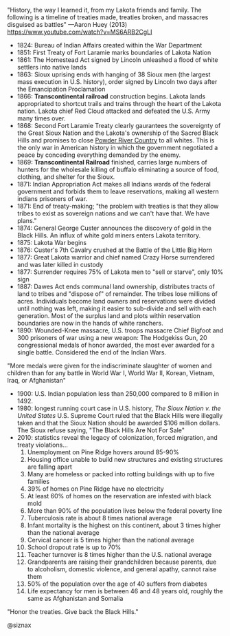 "History, the way I learned it, from my Lakota friends and family. The
following is a timeline of treaties made, treaties broken, and
massacres disguised as battles" —Aaron Huey (2013)
https://www.youtube.com/watch?v=MS6ARB2CgLI

* 1824: Bureau of Indian Affairs created within the War Department
* 1851: First Treaty of Fort Laramie marks boundaries of Lakota Nation
* 1861: The Homestead Act signed by Lincoln unleashed a flood of white
  settlers into native lands
* 1863: Sioux uprising ends with hanging of 38 Sioux men (the largest
  mass execution in U.S. history), order signed by Lincoln two days
  after the Emancipation Proclamation
* 1866: **Transcontinental railroad** construction begins. Lakota
  lands appropriated to shortcut trails and trains through the heart
  of the Lakota nation. Lakota chief Red Cloud attacked and defeated
  the U.S. Army many times over.
* 1868: Second Fort Laramie Treaty clearly gaurantees the sovereignty
  of the Great Sioux Nation and the Lakota's ownership of the Sacred
  Black Hills and promises to close [Powder River
  Country](https://en.wikipedia.org/wiki/Powder_River_Country) to all
  whites. This is the only war in American history in which the
  government negotiated a peace by conceding everything demanded by
  the enemy.
* 1869: **Transcontinental Railroad** finished, carries large numbers
  of hunters for the wholesale killing of buffalo eliminating a source
  of food, clothing, and shelter for the Sioux.
* 1871: Indian Appropriation Act makes all Indians wards of the
  federal government and forbids them to leave reservations, making
  all western indians prisoners of war.
* 1871: End of treaty-making; "the problem with treaties is that they
  allow tribes to exist as sovereign nations and we can't have
  that. We have plans."
* 1874: General George Custer announces the discovery of gold in the
  Black Hills. An influx of white gold miners enters Lakota
  territory.
* 1875: Lakota War begins
* 1876: Custer's 7th Cavalry crushed at the Battle of the Little Big
  Horn 
* 1877: Great Lakota warrior and chief named Crazy Horse surrendered
  and was later killed in custody
* 1877: Surrender requires 75% of Lakota men to "sell or starve", only
  10% sign
* 1887: Dawes Act ends communal land ownership, distributes tracts of
  land to tribes and "dispose of" of remainder. The tribes lose
  millions of acres. Individuals become land owners and reservations
  were divided until nothing was left, making it easier to sub-divide
  and sell with each generation. Most of the surplus land and plots
  within reservation boundaries are now in the hands of white
  ranchers.
* 1890: Wounded-Knee massacre, U.S. troops massacre Chief Bigfoot and
  300 prisoners of war using a new weapon: The Hodgekiss Gun, 20
  congressional medals of honor awarded, the most ever awarded for a
  single battle. Considered the end of the Indian Wars.
  
"More medals were given for the indiscriminate slaughter of women and
children than for any battle in World War I, World War II, Korean,
Vietnam, Iraq, or Afghanistan"

* 1900: U.S. Indian population less than 250,000 compared to 8 million
  in 1492.
* 1980: longest running court case in U.S. history, _The Sioux Nation
  v. the United States_ U.S. Supreme Court ruled that the Black Hills
  were illegally taken and that the Sioux Nation should be awarded
  $106 million dollars. The Sioux refuse saying, "The Black Hills Are
  Not For Sale"
* 2010: statistics reveal the legacy of colonization, forced
  migration, and treaty violations...
    1. Unemployment on Pine Ridge hovers around 85-90%
    1. Housing office unable to build new structures and existing
       structures are falling apart
    1. Many are homeless or packed into rotting buildings with up to
       five families
    1. 39% of homes on Pine Ridge have no electricity
    1. At least 60% of homes on the reservation are infested with
       black mold
    1. More than 90% of the population lives below the federal poverty
       line 
    1. Tuberculosis rate is about 8 times national average
    1. Infant mortality is the highest on this continent, about 3
       times higher than the national average
    1. Cervical cancer is 5 times higher than the national average
    1. School dropout rate is up to 70%
    1. Teacher turnover is 8 times higher than the U.S. national
       average
    1. Grandparents are raising their grandchildren because parents,
       due to alcoholism, domestic violence, and general apathy,
       cannot raise them
    1. 50% of the population over the age of 40 suffers from diabetes
    1. Life expectancy for men is between 46 and 48 years old, roughly
       the same as Afghanistan and Somalia

"Honor the treaties. Give back the Black Hills."


@siznax
